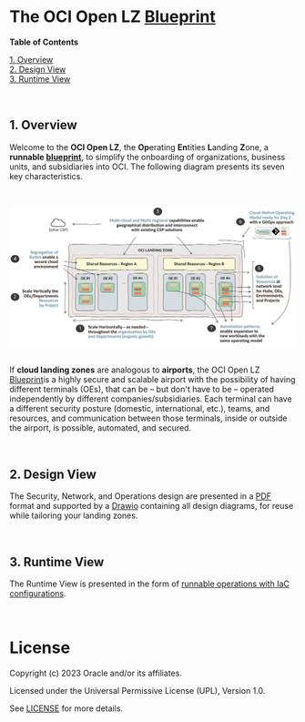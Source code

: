 # **The OCI Open LZ [Blueprint](#)**

**Table of Contents**

[1. Overview](#1-overview)</br>
[2. Design View](#2-design-view)</br>
[3. Runtime View](#3-runtime-view)

&nbsp; 

## **1. Overview**

Welcome to the **OCI Open LZ**, the **Op**erating **En**tities **L**anding **Z**one, a **runnable [blueprint](#)**, to simplify the onboarding of organizations, business units, and subsidiaries into OCI. The following diagram presents its seven key characteristics.

&nbsp; 

<img src="../images/oci_open_lz_hl_design.jpg" alt= “” width="1200" height="value">
&nbsp; 

If **cloud landing zones** are analogous to **airports**, the OCI Open LZ [Blueprint](#)is a highly secure and scalable airport with the possibility of having different terminals (OEs), that can be &ndash; but don't have to be &ndash; operated independently by different companies/subsidiaries. Each terminal can have a different security posture (domestic, international, etc.), teams, and resources, and communication between those terminals, inside or outside the airport, is possible, automated, and secured. 

&nbsp; 

## **2. Design View**

The Security, Network, and Operations design are presented in a [PDF](/design/OCI_Open_LZ.pdf) format and supported by a [Drawio](/design/OCI_Open_LZ.drawio) containing all design diagrams, for reuse while tailoring your landing zones.

&nbsp; 

## **3. Runtime View**
The Runtime View is presented in the form of   [runnable operations with IaC configurations](/examples/oci-open-lz/readme.md).

&nbsp; 

# License

Copyright (c) 2023 Oracle and/or its affiliates.

Licensed under the Universal Permissive License (UPL), Version 1.0.

See [LICENSE](LICENSE) for more details.
